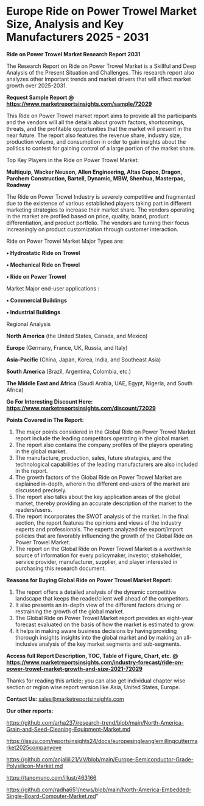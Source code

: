  # Europe Ride on Power Trowel Market Size, Analysis and Key Manufacturers 2025 - 2031

<strong>Ride on Power Trowel Market Research Report 2031</strong>

The Research Report on Ride on Power Trowel Market is a Skillful and Deep Analysis of the Present Situation and Challenges. This research report also analyzes other important trends and market drivers that will affect market growth over 2025-2031.

<strong>Request Sample Report @ <a href=https://www.marketreportsinsights.com/sample/72029>https://www.marketreportsinsights.com/sample/72029</a></strong>

This Ride on Power Trowel market report aims to provide all the participants and the vendors will all the details about growth factors, shortcomings, threats, and the profitable opportunities that the market will present in the near future. The report also features the revenue share, industry size, production volume, and consumption in order to gain insights about the politics to contest for gaining control of a large portion of the market share.

Top Key Players in the Ride on Power Trowel Market:

<strong>Multiquip, Wacker Neuson, Allen Engineering, Altas Copco, Dragon, Parchem Construction, Bartell, Dynamic, MBW, Shenhua, Masterpac, Roadway</strong>

The Ride on Power Trowel Industry is severely competitive and fragmented due to the existence of various established players taking part in different marketing strategies to increase their market share. The vendors operating in the market are profiled based on price, quality, brand, product differentiation, and product portfolio. The vendors are turning their focus increasingly on product customization through customer interaction.

Ride on Power Trowel Market Major Types are:

<strong>• Hydrostatic Ride on Trowel

• Mechanical Ride on Trowel

• Ride on Power Trowel</strong>

Market Major end-user applications :

<strong>• Commercial Buildings

• Industrial Buildings</strong>

Regional Analysis

</u><strong><b>North America</b></strong> (the United States, Canada, and Mexico)

<strong><b>Europe </b></strong>(Germany, France, UK, Russia, and Italy)

<strong><b>Asia-Pacific</b></strong> (China, Japan, Korea, India, and Southeast Asia)

<strong><b>South America</b></strong> (Brazil, Argentina, Colombia, etc.)

<strong><b>The Middle East and Africa</b></strong> (Saudi Arabia, UAE, Egypt, Nigeria, and South Africa)

<strong>Go For Interesting Discount Here: <a href=https://www.marketreportsinsights.com/discount/72029>https://www.marketreportsinsights.com/discount/72029</a></strong>

<strong>Points Covered in The Report:</strong>
<ol>
  <li>The major points considered in the Global Ride on Power Trowel Market report include the leading competitors operating in the global market.</li>
  <li>The report also contains the company profiles of the players operating in the global market.</li>
  <li>The manufacture, production, sales, future strategies, and the technological capabilities of the leading manufacturers are also included in the report.</li>
  <li>The growth factors of the Global Ride on Power Trowel Market are explained in-depth, wherein the different end-users of the market are discussed precisely.</li>
  <li>The report also talks about the key application areas of the global market, thereby providing an accurate description of the market to the readers/users.</li>
  <li>The report incorporates the SWOT analysis of the market. In the final section, the report features the opinions and views of the industry experts and professionals. The experts analyzed the export/import policies that are favorably influencing the growth of the Global Ride on Power Trowel Market.</li>
  <li>The report on the Global Ride on Power Trowel Market is a worthwhile source of information for every policymaker, investor, stakeholder, service provider, manufacturer, supplier, and player interested in purchasing this research document.</li>
</ol>
<strong>Reasons for Buying Global Ride on Power Trowel Market Report:</strong>

<ol>
  <li>The report offers a detailed analysis of the dynamic competitive landscape that keeps the reader/client well ahead of the competitors.</li>
  <li>It also presents an in-depth view of the different factors driving or restraining the growth of the global market.</li>
  <li>The Global Ride on Power Trowel Market report provides an eight-year forecast evaluated on the basis of how the market is estimated to grow.</li>
  <li>It helps in making aware business decisions by having providing thorough insights insights into the global market and by making an all-inclusive analysis of the key market segments and sub-segments.</li>
</ol>
<strong>Access full Report Description, TOC, Table of Figure, Chart, etc. @ <a href=https://www.marketreportsinsights.com/industry-forecast/ride-on-power-trowel-market-growth-and-size-2021-72029>https://www.marketreportsinsights.com/industry-forecast/ride-on-power-trowel-market-growth-and-size-2021-72029</a></strong>


Thanks for reading this article; you can also get individual chapter wise section or region wise report version like Asia, United States, Europe.

<strong>Contact Us:</strong>
sales@marketreportsinsights.com

<strong>Our other reports:</strong>

<a href=https://github.com/arha237/research-trend/blob/main/North-America-Grain-and-Seed-Cleaning-Equipment-Market.md>https://github.com/arha237/research-trend/blob/main/North-America-Grain-and-Seed-Cleaning-Equipment-Market.md</a>

<a href=https://issuu.com/reportsinsights24/docs/europesingleanglemillingcuttermarket2025companyove>https://issuu.com/reportsinsights24/docs/europesingleanglemillingcuttermarket2025companyove</a>

<a href=https://github.com/anjaliiii21/VV/blob/main/Europe-Semiconductor-Grade-Polysilicon-Market.md>https://github.com/anjaliiii21/VV/blob/main/Europe-Semiconductor-Grade-Polysilicon-Market.md</a>

<a href=https://tanomuno.com/illust/463166>https://tanomuno.com/illust/463166</a>

<a href=https://github.com/radha651/news/blob/main/North-America-Embedded-Single-Board-Computer-Market.md>https://github.com/radha651/news/blob/main/North-America-Embedded-Single-Board-Computer-Market.md</a>"
